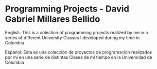 # Programming Projects - David Gabriel Millares Bellido

English:
This is a colection of programming projects realized by me in a series of different University Classes I developed during my time in Columbia

Español: 
Esta es una colección de proyectos de programación realizados por mi en una serie de distintas Clases de mi tiempo en la Universidad de Columbia
